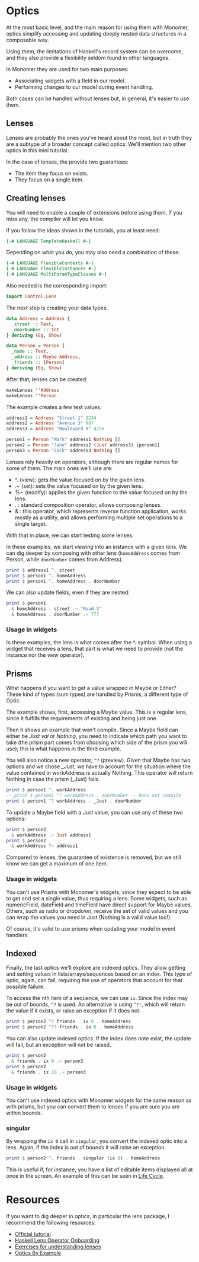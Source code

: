 # Optics

At the most basic level, and the main reason for using them with Monomer, optics
simplify accessing and updating deeply nested data structures in a composable
way.

Using them, the limitations of Haskell's record system can be overcome, and
they also provide a flexibility seldom found in other languages.

In Monomer they are used for two main purposes:

- Associating widgets with a field in our model.
- Performing changes to our model during event handling.

Both cases can be handled without lenses but, in general, it's easier to use
them.

## Lenses

Lenses are probably the ones you've heard about the most, but in truth they are
a subtype of a broader concept called optics. We'll mention two other optics in
this mini tutorial.

In the case of lenses, the provide two guarantees:

- The item they focus on exists.
- They focus on a single item.

## Creating lenses

You will need to enable a couple of extensions before using them. If you miss
any, the compiler will let you know.

If you follow the ideas shown in the tutorials, you at least need:

```haskell
{-# LANGUAGE TemplateHaskell #-}
```

Depending on what you do, you may also need a combination of these:

```haskell
{-# LANGUAGE FlexibleContexts #-}
{-# LANGUAGE FlexibleInstances #-}
{-# LANGUAGE MultiParamTypeClasses #-}
```

Also needed is the corresponding import:

```haskell
import Control.Lens
```

The next step is creating your data types.

```haskell
data Address = Address {
  _street :: Text,
  _doorNumber :: Int
} deriving (Eq, Show)

data Person = Person {
  _name :: Text,
  _address :: Maybe Address,
  _friends :: [Person]
} deriving (Eq, Show)
```

After that, lenses can be created:

```haskell
makeLenses ''Address
makeLenses ''Person
```

The example creates a few test values:

```haskell
address1 = Address "Street 1" 1234
address2 = Address "Avenue 3" 987
address3 = Address "Boulevard 9" 4756

person1 = Person "Mark" address1 Nothing []
person2 = Person "Jane" address2 (Just address3) [person1]
person3 = Person "Zack" address3 Nothing []
```

Lenses rely heavily on operators, although there are regular names for some of
them. The main ones we'll use are:

- ^. (view): gets the value focused on by the given lens.
- .~ (set): sets the value focused on by the given lens.
- %~ (modify): applies the given function to the value focused on by the lens.
- . : standard composition operator, allows composing lenses.
- & : this operator, which represents reverse function application, works mostly
  as a utility, and allows performing multiple set operations to a single
  target.

With that in place, we can start testing some lenses.

In these examples, we start _viewing_ into an instance with a given lens. We can
dig deeper by composing with other lens (`homeAddress` comes from Person, while
`doorNumber` comes from Address).

```haskell
print $ address1 ^. street
print $ person1 ^. homeAddress
print $ person1 ^. homeAddress . doorNumber
```

We can also update fields, even if they are nested:

```haskell
print $ person1
  & homeAddress . street .~ "Road 3"
  & homeAddress . doorNumber .~ 777
```

### Usage in widgets

In these examples, the lens is what comes after the **^.** symbol. When using a
widget that receives a lens, that part is what we need to provide (not the
instance nor the _view_ operator).

## Prisms

What happens if you want to get a value wrapped in Maybe or Either? These kind
of types (sum types) are handled by Prisms, a different type of Optic.

The example shows, first, accessing a Maybe value. This is a regular lens, since
it fulfills the requirements of existing and being just one.

Then it shows an example that won't compile. Since a Maybe field can either be
_Just val_ or _Nothing_, you need to indicate which path you want to take (the
prism part comes from choosing which side of the prism you will use); this is
what happens in the third example.

You will also notice a new operator, `^?` (preview). Given that Maybe has two
options and we chose _Just, we have to account for the situation where the
value contained in workAddress is actually Nothing. This operator will return
Nothing in case the prism (_Just) fails.

```haskell
print $ person1 ^. workAddress
-- print $ person1 ^? workAddress . doorNumber -- Does not compile
print $ person1 ^? workAddress . _Just . doorNumber
```

To update a Maybe field with a Just value, you can use any of these two options:

```haskell
print $ person2
  & workAddress .~ Just address1
print $ person2
  & workAddress ?~ address1
```

Compared to lenses, the guarantee of existence is removed, but we still know we
can get a maximum of one item.

### Usage in widgets

You can't use Prisms with Monomer's widgets, since they expect to be able to get
and set a single value, thus requiring a lens. Some widgets, such as
numericField, dateField and timeField have direct support for Maybe values.
Others, such as radio or dropdown, receive the set of valid values and you can
wrap the values you need in Just (Nothing is a valid value too!).

Of course, it's valid to use prisms when updating your model in event handlers.

## Indexed

Finally, the last optics we'll explore are indexed optics. They allow getting
and setting values in lists/arrays/sequences based on an index. This type of
optic, again, can fail, requiring the use of operators that account for that
possible failure.

To access the nth item of a sequence, we can use `ix`. Since the index may be
out of bounds, `^?` is used. An alternative is using `^?!`, which will return
the value if it exists, or raise an exception if it does not.

```haskell
print $ person2 ^? friends . ix 0 . homeAddress
print $ person2 ^?! friends . ix 0 . homeAddress
```

You can also update indexed optics. If the index does note exist, the update
will fail, but an exception will not be raised.

```haskell
print $ person2
  & friends . ix 0 .~ person3
print $ person2
  & friends . ix 10 .~ person3
```

### Usage in widgets

You can't use indexed optics with Monomer widgets for the same reason as with
prisms, but you can convert them to lenses if you are sure you are within
bounds.

### singular

By wrapping the `ix 0` call in `singular`, you convert the indexed optic into a
lens. Again, if the index is out of bounds it will raise an exception.

```haskell
print $ person2 ^. friends . singular (ix 0) . homeAddress
```

This is useful if, for instance, you have a list of editable items displayed all
at once in the screen. An example of this can be seen in
[Life Cycle](../03-life-cycle.md).

# Resources

If you want to dig deeper in optics, in particular the lens package, I recommend
the following resources:

- [Official tutorial](https://hackage.haskell.org/package/lens-tutorial-1.0.4/docs/Control-Lens-Tutorial.html)
- [Haskell Lens Operator Onboarding](https://medium.com/@russmatney/haskell-lens-operator-onboarding-a235481e8fac)
- [Exercises for understanding lenses](https://williamyaoh.com/posts/2019-04-25-lens-exercises.html)
- [Optics By Example](https://leanpub.com/optics-by-example)
